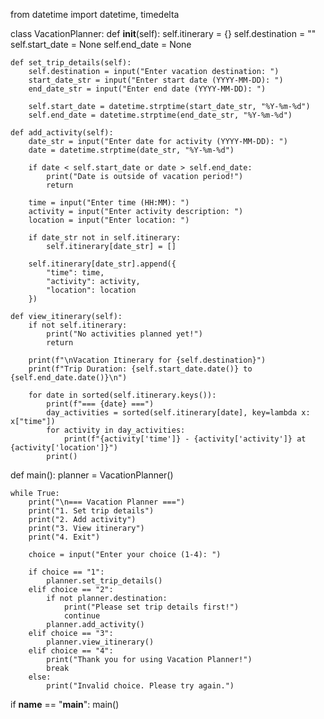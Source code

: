 from datetime import datetime, timedelta

class VacationPlanner:
    def __init__(self):
        self.itinerary = {}
        self.destination = ""
        self.start_date = None
        self.end_date = None

    def set_trip_details(self):
        self.destination = input("Enter vacation destination: ")
        start_date_str = input("Enter start date (YYYY-MM-DD): ")
        end_date_str = input("Enter end date (YYYY-MM-DD): ")
        
        self.start_date = datetime.strptime(start_date_str, "%Y-%m-%d")
        self.end_date = datetime.strptime(end_date_str, "%Y-%m-%d")

    def add_activity(self):
        date_str = input("Enter date for activity (YYYY-MM-DD): ")
        date = datetime.strptime(date_str, "%Y-%m-%d")
        
        if date < self.start_date or date > self.end_date:
            print("Date is outside of vacation period!")
            return

        time = input("Enter time (HH:MM): ")
        activity = input("Enter activity description: ")
        location = input("Enter location: ")
        
        if date_str not in self.itinerary:
            self.itinerary[date_str] = []
            
        self.itinerary[date_str].append({
            "time": time,
            "activity": activity,
            "location": location
        })

    def view_itinerary(self):
        if not self.itinerary:
            print("No activities planned yet!")
            return

        print(f"\nVacation Itinerary for {self.destination}")
        print(f"Trip Duration: {self.start_date.date()} to {self.end_date.date()}\n")
        
        for date in sorted(self.itinerary.keys()):
            print(f"=== {date} ===")
            day_activities = sorted(self.itinerary[date], key=lambda x: x["time"])
            for activity in day_activities:
                print(f"{activity['time']} - {activity['activity']} at {activity['location']}")
            print()

def main():
    planner = VacationPlanner()
    
    while True:
        print("\n=== Vacation Planner ===")
        print("1. Set trip details")
        print("2. Add activity")
        print("3. View itinerary")
        print("4. Exit")
        
        choice = input("Enter your choice (1-4): ")
        
        if choice == "1":
            planner.set_trip_details()
        elif choice == "2":
            if not planner.destination:
                print("Please set trip details first!")
                continue
            planner.add_activity()
        elif choice == "3":
            planner.view_itinerary()
        elif choice == "4":
            print("Thank you for using Vacation Planner!")
            break
        else:
            print("Invalid choice. Please try again.")

if __name__ == "__main__":
    main()
